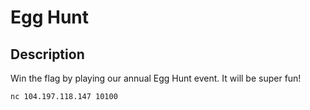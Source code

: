 # Egg Hunt

## Description

Win the flag by playing our annual Egg Hunt event. It will be super fun!

`nc 104.197.118.147 10100`
